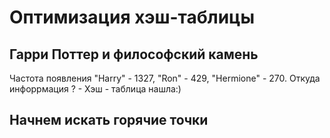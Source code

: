 # Оптимизация хэш-таблицы
## Гарри Поттер и философский камень
Частота появления "Harry" - 1327, "Ron" - 429, "Hermione" - 270. Откуда инфоррмация ? - Хэш - таблица нашла:)
## Начнем искать горячие точки

